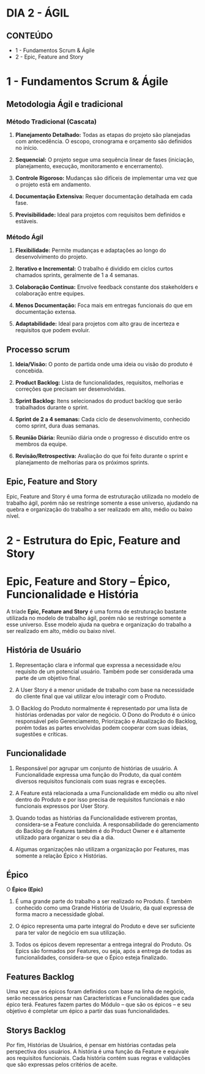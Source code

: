 # DIA 2 - ÁGIL

## CONTEÚDO

* 1 - Fundamentos Scrum & Ágile 
* 2 - Epic, Feature and Story

# 1 - Fundamentos Scrum & Ágile

## Metodologia Ágil e tradicional

### Método Tradicional (Cascata)

1. **Planejamento Detalhado:** Todas as etapas do projeto são planejadas com antecedência. O escopo, cronograma e orçamento são definidos no início.

2. **Sequencial:** O projeto segue uma sequência linear de fases (iniciação, planejamento, execução, monitoramento e encerramento).

3. **Controle Rigoroso:** Mudanças são difíceis de implementar uma vez que o projeto está em andamento.

4. **Documentação Extensiva:** Requer documentação detalhada em cada fase.

5. **Previsibilidade:** Ideal para projetos com requisitos bem definidos e estáveis.

### Método Ágil

1. **Flexibilidade:** Permite mudanças e adaptações ao longo do desenvolvimento do projeto.

2. **Iterativo e Incremental:** O trabalho é dividido em ciclos curtos chamados sprints, geralmente de 1 a 4 semanas.

3. **Colaboração Contínua:** Envolve feedback constante dos stakeholders e colaboração entre equipes.

4. **Menos Documentação:** Foca mais em entregas funcionais do que em documentação extensa.

5. **Adaptabilidade:** Ideal para projetos com alto grau de incerteza e requisitos que podem evoluir.

## Processo scrum

1. **Ideia/Visão:** O ponto de partida onde uma ideia ou visão do produto é concebida.

2. **Product Backlog:** Lista de funcionalidades, requisitos, melhorias e correções que precisam ser desenvolvidas.

3. **Sprint Backlog:** Itens selecionados do product backlog que serão trabalhados durante o sprint.

4. **Sprint de 2 a 4 semanas:** Cada ciclo de desenvolvimento, conhecido como sprint, dura duas semanas.

5. **Reunião Diária:** Reunião diária onde o progresso é discutido entre os membros da equipe.

6. **Revisão/Retrospectiva:** Avaliação do que foi feito durante o sprint e planejamento de melhorias para os próximos sprints.

## Epic, Feature and Story

Epic, Feature and Story é uma forma de estruturação  utilizada no modelo de trabalho ágil, porém não se restringe somente a esse universo, ajudando na quebra e organização do trabalho a ser realizado em alto, médio ou baixo nível.

# 2 - Estrutura do Epic, Feature and Story

# Epic, Feature and Story – Épico, Funcionalidade e História

A tríade **Epic, Feature and Story** é uma forma de estruturação bastante utilizada no modelo de trabalho ágil, porém não se restringe somente a esse universo. Esse modelo ajuda na quebra e organização do trabalho a ser realizado em alto, médio ou baixo nível.

## História de Usuário

1. Representação clara e informal que expressa a necessidade e/ou requisito de um potencial usuário. Também pode ser considerada uma parte de um objetivo final.

2. A User Story é a menor unidade de trabalho com base na necessidade do cliente final que vai utilizar e/ou interagir com o Produto. 

3. O Backlog do Produto normalmente é representado por uma lista de histórias ordenadas por valor de negócio. O Dono do Produto é o único responsável pelo Gerenciamento, Priorização e Atualização do Backlog, porém todas as partes envolvidas podem cooperar com suas ideias, sugestões e críticas.

## Funcionalidade

1. Responsável por agrupar um conjunto de histórias de usuário. A Funcionalidade expressa uma função do Produto, da qual contém diversos requisitos funcionais com suas regras e exceções.

2. A Feature está relacionada a uma Funcionalidade em médio ou alto nível dentro do Produto e por isso precisa de requisitos funcionais e não funcionais expressos por User Story.

3. Quando todas as histórias da Funcionalidade estiverem prontas, considera-se a Feature concluída. A responsabilidade do gerenciamento do Backlog de Features também é do Product Owner e é altamente utilizado para organizar o seu dia a dia. 

4. Algumas organizações não utilizam a organização por Features, mas somente a relação Épico x Histórias.

## Épico

O **Épico (Epic)** 

1. É uma grande parte do trabalho a ser realizado no Produto. É também conhecido como uma Grande História de Usuário, da qual expressa de forma macro a necessidade global.

2. O épico representa uma parte integral do Produto e deve ser suficiente para ter valor de negócio em sua utilização. 

3. Todos os épicos devem representar a entrega integral do Produto. Os Epics são formados por Features, ou seja, após a entrega de todas as funcionalidades, considera-se que o Épico esteja finalizado. 

## Features Backlog

Uma vez que os épicos foram definidos com base na linha de negócio, serão necessários pensar nas Características e Funcionalidades que cada épico terá. Features fazem partes do Módulo – que são os épicos – e seu objetivo é completar um épico a partir das suas funcionalidades.

## Storys Backlog

Por fim, Histórias de Usuários,  é pensar em histórias contadas pela perspectiva dos usuários. A história é uma função da Feature e equivale aos requisitos funcionais. Cada história contém suas regras e validações que são expressas pelos critérios de aceite.